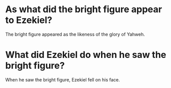 # As what did the bright figure appear to Ezekiel?

The bright figure appeared as the likeness of the glory of Yahweh.

# What did Ezekiel do when he saw the bright figure?

When he saw the bright figure, Ezekiel fell on his face.
